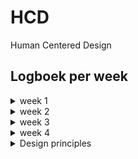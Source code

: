 # HCD
Human Centered Design 

## Logboek per week

<details>
  <summary>week 1</summary>\
  
 ## Marie leren kennen
Deze week hebben we ons vooral bezig gehouden met oriënteren. Het is de bedoeling dat we iets gaan maken voor iemand met een beperking. De klas is verdeeld in groepjes en ieder groepje werd aan een ander persoon gekoppeld. In totaal waren er 3 groepjes en 3 personen. Ik ben ingedeeld bij het groepje van Marie. Marie is docent bij CMD en ze werkt als ontwerper bij Unc Inc. Marie wil graag naar podcasts luisteren en daar net zoveel details in horen als mensen die kunnen horen. En ze wil graag dat ze geluid in films net zo kan ervaren als mensen die wel geluid horen. (dit stukje over Marie heb ik overigens rechtstreeks van DLO gehaald, maar we hebben haar natuurlijk ook gesproken) We zouden de kans krijgen om haar te interviewen. Met de informatie over Marie van DLO bij de hand hebben we een aantal vragen bedacht om aan Marie te vragen. Hieronder de informatie die we hebben vergaard. (de vragen stonden op 1 blaadje, en die heeft iemand anders meegenomen) Gelukkig zijn de antwoorden het belangrijkste. :)

Marie is doof geboren. Ze weten niet waarom en hoe dit is gebeurd.
Ze luisterd niet echt podcasts, omdat ze niet toegankelijk zijn. Hierdoor zit het niet in haar systeem om die manier te zoeken naar informatie. (als in informatie zoeken doo rmiddel van het luisteren naar podcasts). Films en series vind ze daaraantegen wel heel leuk! Ze houd van sc-fi, kook programma's (ze is dol op koken en eten) en Engelse tv series. Ze noemt een aantal dingen: 3 body problem, thrillers, misdaadseries, the Bear, the Menu en Rupauls's drag race.

Ze kijkt films vaak op de tv en met apps op de telefoon met ondertiteling en closed captions. Closed captions vind ze altijd fijn. Een tip die ze aan ons gaf was om de Chestnut man te kijken zonder geluid met normale ondertiteling en daarna met closed captions.

dingen die beter kunnen volgens Marie:
- Bij high on the Hog op Netlfix heeft een man een brok in zijn keel, maar hier is niks van te merken in de closed captions of op andere manieren duidelijk gemaakt.
- Ondertiteling is heel plat, geluid is niet zo, denk maar aan de toon waarop iets gezegd wordt bijvoorbeeld.
- Context en gewicht maakt heel erg uit.
- Door elkaar pratende mensen komen niet echt aan bod in de ondertiteling.
- Mensen hebben verschillende maniereen van praten en nuances.
- Persoonlijkheid van mensen komt vaak niet terug in closed captions.
- er moet wel consistentie zijn, maar er mag zeker gespeeld worden met kleur, spacing etc.

Emoties gerelateerd aan muziek kent Marie niet. Spannende muziek zegt haar bijvoorbeeld helemaal niks. Wat maakt het spannend dan? Voor Marie worden dingen spannender door bepaalde shots, gebruik van licht, bloed, visuele dingen. Ze raad nogmaals aan om de eerste 5 minuten van de chestnut man te kijken.

Trillingen zouden misschien kunnen helpen. Marie heeft ooit de terminator gezien in de bioschoop waar het geluid heel hard stond. De trillingen maakten het voor haar wel interessanter en spannender. 

Marie zou het fijn vinden om te weten waar geluid vandaan komt. Er gebeurd vaak van alles buiten het scherm om, maar dit krijgt ze niet mee. Misschien kan je de tekst die gelezem wordt interessanter maken..

Marie heeft twee verschillende kijkstijlen.
- Rustig met pauzes terwijl ze in de tussentijd appt.
- heel snel (zoals met youtube bijvoorbeeld)

De dodo gaat creatief om met geluid verteld Marie. Animaties die afbeelden hoe het geluid van dieren klintk vind ze erg leuk. Geluid naabootsen voor iemand die geluid niet kent is heel moeilijk. 

Ze had een keer een moment dat ze opeens doorhad hoeveel invloed muziek heeft op mensen tijdens een begrafenis. Toen begon iedereen op hetzelfde moment te huilen en begreep Marie niet waarom. Pas later hoorde ze dat dat kwam door de muziek.

Als laatste verteld Marie dat we alles uit de kast mogen gooien!

De dagen erna heb ik alleen een beetje nagedacht over wat ik wilde doen, maar had ik nog niet echt een concreet idee. Ik wilde iets doen met geluid dat buiten beeld is en hier een visualisatie bij maken. Ik dacht ook na over hoe muziek en geluid gevisualiseerd werd in de oude audio speler van windows waar ik als kind veel naar heb gekeken. Ik wilde ook kijken of ik iets met het font kon doen op basis van de emoties. Hieronder een eerste schets en aantekeningen.

![schets1](/screenshots/schets1.jpg)
</details>

<details>
  <summary>week 2</summary>
  
## Idee voorleggen
Ik werd de dag na we Marie hadden ontmoet ziek en had helaas niet zoveel meer kunnen voorbereiden voor de test die we samen met Marie zouden doen op woensdag. Ik heb daarom op papier een stukje van mijn idee gevisualiseerd en aan Marie uitgelegd wat ik van plan was te doen. Ik wilde me bezig houden met geluid buiten het beeld en animatie toevoegen die het gevoel en de sfeer naar voren konden laten komen en bepaald geluid konden nabootsen. Marie was heel enthausiast en zei dat het haar deed denken aan hoe ze dat doen in stripboeken. Hieronder de schets die ik heb laten zien aan Marie.

![schets2](/screenshots/schets2.jpg)

Na het feedback moment ben ik begonnen met het maken van een website en ging ik zoeken naar een scene uit de serie 'The Bear'. Ik heb uiteindelijk gekozen voor een bekende scene uit de keuken die mega druk is en waarbij je veel kan ontgaan als je het geluid erbij niet kunt horen. Ik heb daarna heel lang gestruggled met proberen uit te vogelen hoe ik de tekst in beeld zou krijgen en hoe ik dit zou kunnen aanpassen. Ik heb heel weinig ervaring met Javascript en hierdoor voel ik me wel een beetje geïntimideerd. Ik heb uiteindelijk van Niels een script gekregen waarmee ik dit kan doen. Dit heeft hij ook helemaal uitgelegd en hiermee kon ik verder alleen aan de slag gelukkig. Ik kon alleen nog niet uitvogelen hoe ik een zin, woord vóór woord in beeld kon laten komen. Misschien had ik achteraf de woorden in een array moeten zetten, maar dit heb ik uiteindelijk niet meer geprobeerd.
</details>
  
<details>
  <summary>week 3</summary>
  
  ## Eindelijk iets om te testen!
  Ik wilde mijn tekst laten bewegen op het tempo van hoe er gepraat werd. Dit deed ik door middel van een animatie. Ik wilde eigenlijk dat de tekst woord voor woord in beeld zou komen en op die manier het praat tempo duidelijk maken, maar dit was nog niet gelukt. Ik had wel een online tool gevonden die dit kon doen, dus ik heb haar wel kunnen laten zien wat ik eigenlijk wilde bereiken. Marie vond het idee om de zinnen woord vóót woord in beeld te laten komen erg leuk, het bewegen van de tekst vond ze iets te veel en al helemaal als ik ze allebei zou doen. Dus dat heb ik uiteindelijk weg gehaald. Ook was mijn styling nog totaal niet zoals ik het wilde hebben. Ik heb tijdens het feedback moment ook feedback opgeschreven die ze gaf aan anderen, zodat ik hier misschien ook iets uit kon halen.

  - Ze gaf aan dat het misschien kon helpen om alle geluiden op te schrijven die je hoort tijdens het kijken.
  - Over muziek zei ze dat je kon kijken naar ritme, sfeer, gevoel, meer details over hoe het klinkt en de emotie daarbij.

voor mij had ze nog:
 - spelen met de positie
 - wat heeft de meeste invloed op de sfeer?

Feedback van Vasilis:
- meerdere versies maken van hetzelfde fragment, meerdere animaties proberen en bij elk fragment dan iets anders.
</details>

<details>
  <summary>week 4</summary>
  
  ## De laatste ronde
Ik was erg gestrest deze week, en wist niet meer zo goed hoe en waar ik verder moest. Niels heeft even met mij gezeten en een stappenplan gemaakt. Ik heb eerst de tekst van het script helemaal verbeterd en bij de tekst gezet wie wat zegt. Ik heb met een online tool de video captions gedaan en waar mensen door elkaar heen praten heb ik tekst in de video geplakt zodat het duidelijk is dat er meer gezegd wordt dan je in eerste instantie zou denken. Ook heb ik de tekst die gezegd wordt buiten beeld, om de video heen geplaats, waar ik het geluid vandaan hoor komen. Ik heb dit niet meer bij alle tekst kunnen doen ivm met de tijd. Omdat ik ook graag nog een animatie wilde doen heb ik dit voor de rest laten zitten en heb ik nog een animatie toegevoegd op een heel intens moment. Ik had een conic gradiënt gebruikt en deze laten ronddraaien op het moment dat er enornm geschreeuwd werd. Toen was het alweer tijd om te testen.

Feedback van Marie: 
Marie vond het heel leuk om te zien hoeveel er eigenlijk nog meer gezegd werd. Ook buiten beeld. Ze vond ook de animatie heel erg leuk die ik had gemaakt op het meest intense moment wanneer Carmy (de hoofdrolspeler) heel hard begint te schreeuwen. Ze vond het wel soms onduidelijk wie wat waneer zei. Bij het moment van Sydney wanneer ze met Marcus praat. Ze zei dat het kon helpen om de kleur van het font aan te passen en iedereen een aparte kleur te geven. Qua ondertiteling had ik een zwarte achetergrond, maar dit was volgens Marie onnodig en maakte het drukker dan hoefde te zijn. Verder was ze heel enthaisiast, wat erg leuk was om te horen. Ik heb verder niks meer kunnen aanpassen, omdat ik ook verder moest werken aan een andere schoolopdracht. 

## Wat had ik nog meer willen doen / zou ik anders doen
Als ik meer tijd had gehad, dan had ik nog meer animaties gemaakt en meer achtegrond geluid naar voren laten komen die ook invloed had op de drukke en stresvolle sfeer. Ik had de achtegrond van de ondertiteling weggehaald en de verschillende personages een andere kleur font gegeven. Ook zou ik meer nuances willen geven aan de emotie van wat er gezegd werd en hoe dit gezegd werd.
</details>

<details>
  <summary>Design principles</summary>
    
  <details>
    <summary>Study Information</summary>
      prrr
    </details>
    
    <details>
    <summary>Ignoring Conventions</summary>
      prrr
    </details>
    
    <details>
    <summary>Prioritize Identity</summary>
      prr
    </details>
    
    <details>
    <summary>Adding Nonsense</summary>
      prr
    </details>
    
</details>

